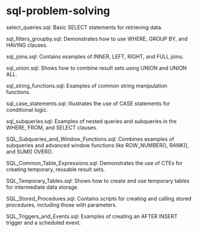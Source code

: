 # sql-problem-solving
select_queries.sql: Basic SELECT statements for retrieving data.

sql_filters_groupby.sql: Demonstrates how to use WHERE, GROUP BY, and HAVING clauses.

sql_joins.sql: Contains examples of INNER, LEFT, RIGHT, and FULL joins.

sql_union.sql: Shows how to combine result sets using UNION and UNION ALL.

sql_string_functions.sql: Examples of common string manipulation functions.

sql_case_statements.sql: Illustrates the use of CASE statements for conditional logic.

sql_subqueries.sql: Examples of nested queries and subqueries in the WHERE, FROM, and SELECT clauses.

SQL_Subqueries_and_Window_Functions.sql: Combines examples of subqueries and advanced window functions like ROW_NUMBER(), RANK(), and SUM() OVER().

SQL_Common_Table_Expressions.sql: Demonstrates the use of CTEs for creating temporary, reusable result sets.

SQL_Temporary_Tables.sql: Shows how to create and use temporary tables for intermediate data storage.

SQL_Stored_Procedures.sql: Contains scripts for creating and calling stored procedures, including those with parameters.

SQL_Triggers_and_Events.sql: Examples of creating an AFTER INSERT trigger and a scheduled event.
